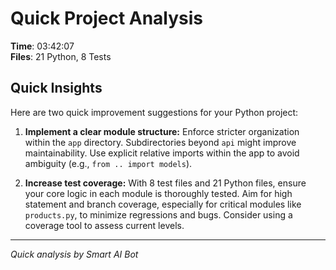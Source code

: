 # Quick Project Analysis

**Time**: 03:42:07  
**Files**: 21 Python, 8 Tests

## Quick Insights

Here are two quick improvement suggestions for your Python project:

1.  **Implement a clear module structure:** Enforce stricter organization within the `app` directory. Subdirectories beyond `api` might improve maintainability. Use explicit relative imports within the app to avoid ambiguity (e.g., `from .. import models`).

2.  **Increase test coverage:** With 8 test files and 21 Python files, ensure your core logic in each module is thoroughly tested. Aim for high statement and branch coverage, especially for critical modules like `products.py`, to minimize regressions and bugs. Consider using a coverage tool to assess current levels.


---
*Quick analysis by Smart AI Bot*
